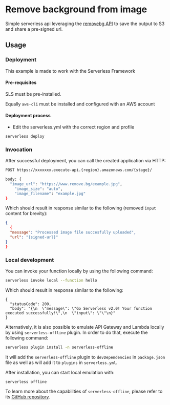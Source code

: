 # Remove background from image

Simple serverless api leveraging the [removebg API]() to save the output to S3 and share a pre-signed url.

## Usage

### Deployment

This example is made to work with the Serverless Framework

#### Pre-requisites

SLS must be pre-installed.

Equally `aws-cli` must be installed and configured with an AWS account

#### Deployment process

* Edit the serverless.yml with the correct region and profile

```bash
serverless deploy
```

### Invocation

After successful deployment, you can call the created application via HTTP:

```bash
POST https://xxxxxxx.execute-api.{region}.amazonaws.com/{stage}/

body: {
  "image_url": "https://www.remove.bg/example.jpg",
	"image_size": "auto",
	"image_filename": "example.jpg"
}
```

Which should result in response similar to the following (removed `input` content for brevity):

```json
{
  {
  "message": "Processed image file succesfully uploaded",
  "url": "{signed-url}"
}
}
```

### Local development

You can invoke your function locally by using the following command:

```bash
serverless invoke local --function hello
```

Which should result in response similar to the following:

```
{
  "statusCode": 200,
  "body": "{\n  \"message\": \"Go Serverless v2.0! Your function executed successfully!\",\n  \"input\": \"\"\n}"
}
```


Alternatively, it is also possible to emulate API Gateway and Lambda locally by using `serverless-offline` plugin. In order to do that, execute the following command:

```bash
serverless plugin install -n serverless-offline
```

It will add the `serverless-offline` plugin to `devDependencies` in `package.json` file as well as will add it to `plugins` in `serverless.yml`.

After installation, you can start local emulation with:

```
serverless offline
```

To learn more about the capabilities of `serverless-offline`, please refer to its [GitHub repository](https://github.com/dherault/serverless-offline).
